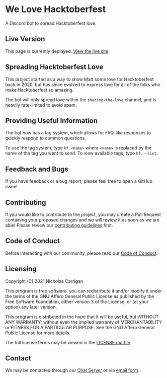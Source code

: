 # We Love Hacktoberfest

A Discord bot to spread Hacktoberfest love.

## Live Version

This page is currently deployed. [View the live site](https://discord.gg/hacktoberfest)

## Spreading Hacktoberfest Love

This project started as a way to show Matt some love for Hacktoberfest back in 2020, but has since evolved to express love for all of the folks who make Hacktoberfest so amazing.

The bot will only spread love within the `sharing-the-love` channel, and is heavily rate-limited to avoid spam.

## Providing Useful Information

The bot now has a tag system, which allows for FAQ-like responses to quickly respond to common questions.

To use the tag system, type `hf.<name>` where `<name>` is replaced by the name of the tag you want to send. To view available tags, type `hf.--list`.

## Feedback and Bugs

If you have feedback or a bug report, please feel free to open a GitHub issue!

## Contributing

If you would like to contribute to the project, you may create a Pull Request containing your proposed changes and we will review it as soon as we are able! Please review our [contributing guidelines](CONTRIBUTING.md) first.

## Code of Conduct

Before interacting with our community, please read our [Code of Conduct](CODE_OF_CONDUCT.md).

## Licensing

Copyright (C) 2021 Nicholas Carrigan

This program is free software: you can redistribute it and/or modify it under the terms of the GNU Affero General Public License as published by the Free Software Foundation, either version 3 of the License, or (at your option) any later version.

This program is distributed in the hope that it will be useful, but WITHOUT ANY WARRANTY; without even the implied warranty of MERCHANTABILITY or FITNESS FOR A PARTICULAR PURPOSE. See the GNU Affero General Public License for more details.

The full license terms may be viewed in the [LICENSE.md file](./LICENSE.md)

## Contact

We may be contacted through our [Chat Server](http://chat.nhcarrigan.com) or via [email form](https://www.nhcarrigan.com/contact).
